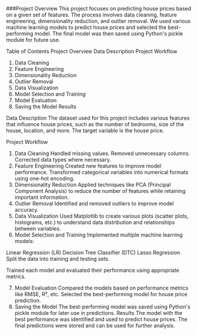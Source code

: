 ###Project Overview
This project focuses on predicting house prices based on a given set of features. The process involves data cleaning, feature engineering, dimensionality reduction, and outlier removal. We used various machine learning models to predict house prices and selected the best-performing model. The final model was then saved using Python's pickle module for future use.

Table of Contents
Project Overview
Data Description
Project Workflow
1. Data Cleaning
2. Feature Engineering
3. Dimensionality Reduction
4. Outlier Removal
5. Data Visualization
6. Model Selection and Training
7. Model Evaluation
8. Saving the Model
Results

Data Description
The dataset used for this project includes various features that influence house prices, such as the number of bedrooms, size of the house, location, and more. The target variable is the house price.

Project Workflow
1. Data Cleaning
Handled missing values.
Removed unnecessary columns.
Corrected data types where necessary.
2. Feature Engineering
Created new features to improve model performance.
Transformed categorical variables into numerical formats using one-hot encoding.
3. Dimensionality Reduction
Applied techniques like PCA (Principal Component Analysis) to reduce the number of features while retaining important information.
4. Outlier Removal
Identified and removed outliers to improve model accuracy.
5. Data Visualization
Used Matplotlib to create various plots (scatter plots, histograms, etc.) to understand data distribution and relationships between variables.
6. Model Selection and Training
Implemented multiple machine learning models:

Linear Regression (LR)
Decision Tree Classifier (DTC)
Lasso Regression
Split the data into training and testing sets.

Trained each model and evaluated their performance using appropriate metrics.

7. Model Evaluation
Compared the models based on performance metrics like RMSE, R², etc.
Selected the best-performing model for house price prediction.
8. Saving the Model
The best-performing model was saved using Python's pickle module for later use in predictions.
Results
The model with the best performance was identified and used to predict house prices.
The final predictions were stored and can be used for further analysis.
